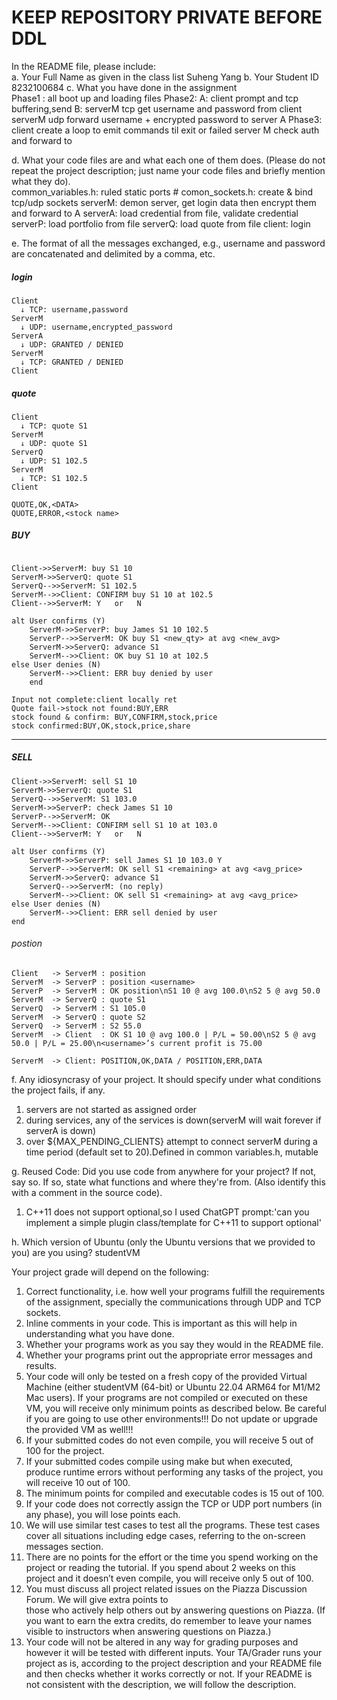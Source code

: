 # KEEP REPOSITORY PRIVATE BEFORE DDL

In the README file, please include:   
a. Your Full Name as given in the class list
Suheng Yang
b. Your Student ID
8232100684
c. What you have done in the assignment   
Phase1 : all boot up and loading files
Phase2:
        A: client prompt and tcp buffering,send
        B: serverM tcp get username and password from client
           serverM udp forward username + encrypted password to server A
Phase3:
        client create a loop to emit commands til exit or failed
        server M check auth and forward to 
                    
d. What your code files are and what each one of them does. (Please do not repeat the project description;
just name your code files and briefly mention what they do).   
common_variables.h: ruled static ports #
comon_sockets.h: create & bind tcp/udp sockets
serverM: demon server, get login data then encrypt them and forward to A
serverA: load credential from file, validate credential
serverP: load portfolio from file
serverQ: load quote from file
client: login

e. The format of all the messages exchanged, e.g., username and password are concatenated and delimited
by a comma, etc.   

##### login
```
Client
  ↓ TCP: username,password
ServerM
  ↓ UDP: username,encrypted_password
ServerA
  ↓ UDP: GRANTED / DENIED
ServerM
  ↓ TCP: GRANTED / DENIED
Client
```
##### quote
```
Client
  ↓ TCP: quote S1
ServerM
  ↓ UDP: quote S1
ServerQ
  ↓ UDP: S1 102.5
ServerM
  ↓ TCP: S1 102.5
Client
```
```
QUOTE,OK,<DATA>
QUOTE,ERROR,<stock name> 
```


##### BUY
```

Client->>ServerM: buy S1 10
ServerM->>ServerQ: quote S1
ServerQ-->>ServerM: S1 102.5
ServerM-->>Client: CONFIRM buy S1 10 at 102.5
Client-->>ServerM: Y   or   N

alt User confirms (Y)
    ServerM->>ServerP: buy James S1 10 102.5
    ServerP-->>ServerM: OK buy S1 <new_qty> at avg <new_avg>
    ServerM->>ServerQ: advance S1
    ServerM-->>Client: OK buy S1 10 at 102.5
else User denies (N)
    ServerM-->>Client: ERR buy denied by user
    end

```
```
Input not complete:client locally ret
Quote fail->stock not found:BUY,ERR
stock found & confirm: BUY,CONFIRM,stock,price
stock confirmed:BUY,OK,stock,price,share
```

-------------
##### SELL
```
Client->>ServerM: sell S1 10
ServerM->>ServerQ: quote S1
ServerQ-->>ServerM: S1 103.0
ServerM->>ServerP: check James S1 10
ServerP-->>ServerM: OK
ServerM-->>Client: CONFIRM sell S1 10 at 103.0
Client-->>ServerM: Y   or   N

alt User confirms (Y)
    ServerM->>ServerP: sell James S1 10 103.0 Y
    ServerP-->>ServerM: OK sell S1 <remaining> at avg <avg_price>
    ServerM->>ServerQ: advance S1
    ServerQ-->>ServerM: (no reply)
    ServerM-->>Client: OK sell S1 <remaining> at avg <avg_price>
else User denies (N)
    ServerM-->>Client: ERR sell denied by user
end

```
###### postion
```
Client   -> ServerM : position
ServerM  -> ServerP : position <username>
ServerP  -> ServerM : OK position\nS1 10 @ avg 100.0\nS2 5 @ avg 50.0
ServerM  -> ServerQ : quote S1
ServerQ  -> ServerM : S1 105.0
ServerM  -> ServerQ : quote S2
ServerQ  -> ServerM : S2 55.0
ServerM  -> Client  : OK S1 10 @ avg 100.0 | P/L = 50.00\nS2 5 @ avg 50.0 | P/L = 25.00\n<username>’s current profit is 75.00
```

```
ServerM  -> Client: POSITION,OK,DATA / POSITION,ERR,DATA
```

f. Any idiosyncrasy of your project. It should specify under what conditions the project fails, if any.
1. servers are not started as assigned order
2. during services, any of the services is down(serverM will wait forever if serverA is down)
3. over ${MAX_PENDING_CLIENTS} attempt to connect serverM during a time period (default set to 20).Defined in common variables.h, mutable


g. Reused Code: Did you use code from anywhere for your project? If not, say so. If so, state what
functions and where they're from. (Also identify this with a comment in the source code).   
1. C++11 does not support optional,so I used ChatGPT prompt:'can you implement a simple plugin class/template for C++11 to support optional'


h. Which version of Ubuntu (only the Ubuntu versions that we provided to you) are you using? 
studentVM



Your project grade will depend on the following:
1. Correct functionality, i.e. how well your programs fulfill the requirements of the assignment, specially
   the communications through UDP and TCP sockets.
2. Inline comments in your code. This is important as this will help in understanding what you have done.
3. Whether your programs work as you say they would in the README file.
4. Whether your programs print out the appropriate error messages and results.
5. Your code will only be tested on a fresh copy of the provided Virtual Machine (either studentVM
   (64-bit) or Ubuntu 22.04 ARM64 for M1/M2 Mac users). If your programs are not compiled or
   executed on these VM, you will receive only minimum points as described below. Be careful if you are
   going to use other environments!!! Do not update or upgrade the provided VM as well!!!
6. If your submitted codes do not even compile, you will receive 5 out of 100 for the project.
7. If your submitted codes compile using make but when executed, produce runtime errors without
   performing any tasks of the project, you will receive 10 out of 100.
8. The minimum points for compiled and executable codes is 15 out of 100.
9. If your code does not correctly assign the TCP or UDP port numbers (in any phase), you will lose
   points each.
10. We will use similar test cases to test all the programs. These test cases cover all situations including
    edge cases, referring to the on-screen messages section.
11. There are no points for the effort or the time you spend working on the project or reading the tutorial. If
    you spend about 2 weeks on this project and it doesn’t even compile, you will receive only 5 out of 100.
12. You must discuss all project related issues on the Piazza Discussion Forum. We will give extra points to  
    those who actively help others out by answering questions on Piazza. (If you want to earn the extra
    credits, do remember to leave your names visible to instructors when answering questions on Piazza.)
13. Your code will not be altered in any way for grading purposes and however it will be tested with
    different inputs. Your TA/Grader runs your project as is, according to the project description and your
    README file and then checks whether it works correctly or not. If your README is not consistent
    with the description, we will follow the description.

